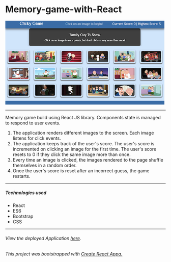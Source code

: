 # Memory-game-with-React

<img src = "./img/Screen-Shot.png" alt = "fam-clicky">

<hr>
Memory game build using React JS library. Components state is managed to respond to user events.

<ol>
<li>The application renders different images to the screen. Each image listens for click events.</li>
<li>The application keeps track of the user's score. The user's score is incremented on clicking an image for the first time. The user's score resets to 0 if they click the same image more than once.</li>
<li>Every time an image is clicked, the images rendered to the page shuffle themselves in a random order.</li>
<li>Once the user's score is reset after an incorrect guess, the game restarts.</li>
</ol>
<hr>
<h5>Technologies used</h5>
<ul>
<li>React</li>
<li>ES6</li>
<li>Bootstrap</li>
<li>CSS</li>
</ul>
<hr>
<h6>View the deployed Application <a href = "https://nameless-bayou-97416.herokuapp.com/" target="_blank">here</a>.</h6>

<h6>This project was bootstrapped with <a href = "https://github.com/facebook/create-react-app" target = "_blank">Create React App</>a.</h6>

